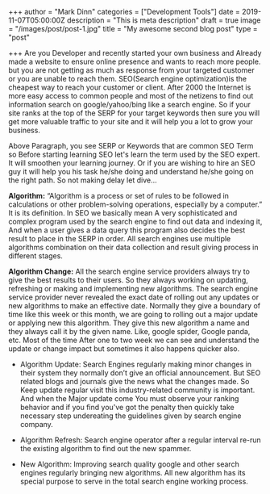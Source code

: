 +++
author = "Mark Dinn"
categories = ["Development Tools"]
date = 2019-11-07T05:00:00Z
description = "This is meta description"
draft = true
image = "/images/post/post-1.jpg"
title = "My awesome second blog post"
type = "post"

+++
Are you Developer and recently started your own business and Already made a website to ensure online presence and wants to reach more people. but you are not getting as much as response from your targeted customer or you are unable to reach them. SEO(Search engine optimization)is the cheapest way to reach your customer or client. After 2000 the Internet is more easy access to common people and most of the netizens to find out information search on google/yahoo/bing like a search engine. So if your site ranks at the top of the SERP for your target keywords then sure you will get more valuable traffic to your site and it will help you a lot to grow your business.

Above Paragraph, you see SERP or Keywords that are common SEO Term so Before starting learning SEO let's learn the term used by the SEO expert. It will smoothen your learning journey. Or if you are wishing to hire an SEO guy it will help you his task he/she doing and understand he/she going on the right path. So not making delay let dive…

**Algorithm:** “Algorithm is a process or set of rules to be followed in calculations or other problem-solving operations, especially by a computer.” It is its definition. In SEO we basically mean A very sophisticated and complex program used by the search engine to find out data and indexing it, And when a user gives a data query this program also decides the best result to place in the SERP in order. All search engines use multiple algorithms combination on their data collection and result giving process in different stages.

**Algorithm Change:** All the search engine service providers always try to give the best results to their users. So they always working on updating, refreshing or making and implementing new algorithms. The search engine service provider never revealed the exact date of rolling out any updates or new algorithms to make an effective date. Normally they give a boundary of time like this week or this month, we are going to rolling out a major update or applying new this algorithm. They give this new algorithm a name and they always call it by the given name. Like, google spider, Google panda, etc. Most of the time After one to two week we can see and understand the update or change impact but sometimes it also happens quicker also.

* Algorithm Update: Search Engines regularly making minor changes in their system they normally don’t give an official announcement. But SEO related blogs and journals give the news what the changes made. So Keep update regular visit this industry-related community is important. And when the Major update come You must observe your ranking behavior and if you find you've got the penalty then quickly take necessary step undereating the guidelines given by search engine company.

* Algorithm Refresh: Search engine operator after a regular interval re-run the existing algorithm to find out the new spammer.

* New Algorithm: Improving search quality google and other search engines regularly bringing new algorithms. All new algorithm has its special purpose to serve in the total search engine working process.